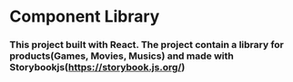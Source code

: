 # Component Library

### This project built with React. The project contain a library for products(Games, Movies, Musics) and made with Storybookjs(https://storybook.js.org/)